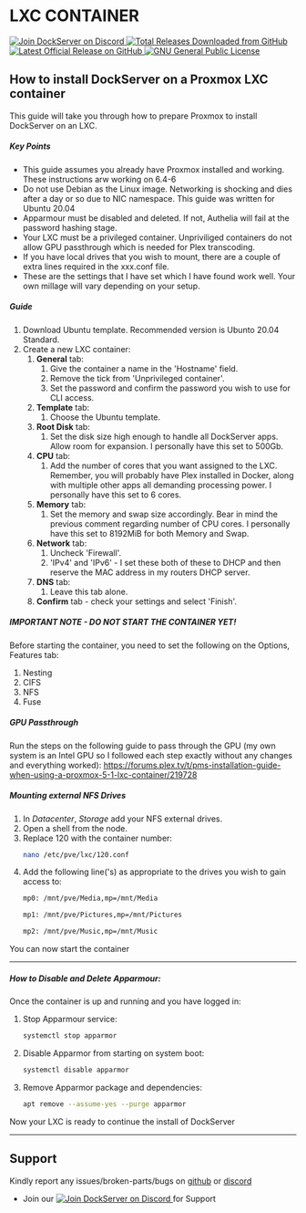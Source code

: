 # **LXC CONTAINER**   
      
<p align="left">
    <a href="https://discord.gg/FYSvu83caM">
        <img src="https://discord.com/api/guilds/830478558995415100/widget.png?label=Discord%20Server&logo=discord" alt="Join DockServer on Discord">
    </a>
        <a href="https://github.com/dockserver/dockserver/releases">
        <img src="https://img.shields.io/github/downloads/dockserver/dockserver/total?label=Total%20Downloads&logo=github" alt="Total Releases Downloaded from GitHub">
    </a>
    <a href="https://github.com/dockserver/dockserver/releases/latest">
        <img src="https://img.shields.io/github/v/release/dockserver/dockserver?include_prereleases&label=Latest%20Release&logo=github" alt="Latest Official Release on GitHub">
    </a>
    <a href="https://github.com/dockserver/dockserver/blob/main/LICENSE">
        <img src="https://img.shields.io/github/license/dockserver/dockserver?label=License&logo=gnu" alt="GNU General Public License">
    </a>
</p>


## How to install DockServer on a Proxmox LXC container

This guide will take you through how to prepare Proxmox to install DockServer on an LXC.

##### **Key Points**
- This guide assumes you already have Proxmox installed and working. These instructions arw working on 6.4-6 
- Do not use Debian as the Linux image. Networking is shocking and dies after a day or so due to NIC namespace. This guide was written for Ubuntu 20.04
- Apparmour must be disabled and deleted. If not, Authelia will fail at the password hashing stage.
- Your LXC must be a privileged container. Unpriviliged containers do not allow GPU passthrough which is needed for Plex transcoding.
- If you have local drives that you wish to mount, there are a couple of extra lines required in the xxx.conf file.
- These are the settings that I have set which I have found work well. Your own millage will vary depending on your setup.

##### **Guide**
1. Download Ubuntu template. Recommended version is Ubunto 20.04 Standard.
1. Create a new LXC container:
	1. **General** tab:
		1. Give the container a name in the 'Hostname' field.
		1. Remove the tick from 'Unprivileged container'.
		1. Set the password and confirm the password you wish to use for CLI access.
	1. **Template** tab: 
		1. Choose the Ubuntu template.
	1. **Root Disk** tab:
		1. Set the disk size high enough to handle all DockServer apps. Allow room for expansion. I personally have this set to 500Gb.
	1. **CPU** tab:
		1. Add the number of cores that you want assigned to the LXC. Remember, you will probably have Plex installed in Docker, along with multiple other apps all demanding processing power. I personally have this set to 6 cores.
	1. **Memory** tab:
		1. Set the memory and swap size accordingly. Bear in mind the previous comment regarding number of CPU cores. I personally have this set to 8192MiB for both Memory and Swap.
	1. **Network** tab:
		1. Uncheck 'Firewall'.
		1. 'IPv4' and 'IPv6' - I set these both of these to DHCP and then reserve the MAC address in my routers DHCP server.
	1. **DNS** tab:
		1. Leave this tab alone.
	1. **Confirm** tab - check your settings and select 'Finish'.
##### **IMPORTANT NOTE - DO NOT START THE CONTAINER YET!**

Before starting the container, you need to set the following on the Options, Features tab:

1. Nesting
1. CIFS
1. NFS
1. Fuse

##### **GPU Passthrough**

Run the steps on the following guide to pass through the GPU (my own system is an Intel GPU so I followed each step exactly without any changes and everything worked):
https://forums.plex.tv/t/pms-installation-guide-when-using-a-proxmox-5-1-lxc-container/219728

##### **Mounting external NFS Drives**

1. In *Datacenter*, *Storage* add your NFS external drives.
1. Open a shell from the node.
1. Replace 120 with the container number:
   ```sh
   nano /etc/pve/lxc/120.conf
   ```
1. Add the following line('s) as appropriate to the drives you wish to gain access to:
    ```sh
    mp0: /mnt/pve/Media,mp=/mnt/Media
    ```
    ```sh
    mp1: /mnt/pve/Pictures,mp=/mnt/Pictures
    ```
    ```sh
    mp2: /mnt/pve/Music,mp=/mnt/Music
    ```

You can now start the container

---

##### **How to Disable and Delete Apparmour:**

Once the container is up and running and you have logged in:

1. Stop Apparmour service:
   ```sh 
   systemctl stop apparmor
    ```
1. Disable Apparmor from starting on system boot:
   ```sh
   systemctl disable apparmor
   ```
1. Remove Apparmor package and dependencies:
   ```sh
   apt remove --assume-yes --purge apparmor
   ```

Now your LXC is ready to continue the install of DockServer

----

## Support

Kindly report any issues/broken-parts/bugs on [github](https://github.com/dockserver/dockserver/issues) or [discord](https://discord.gg/A7h7bKBCVa)

* Join our <a href="https://discord.gg/FYSvu83caM">
        <img src="https://discord.com/api/guilds/830478558995415100/widget.png?label=Discord%20Server&logo=discord" alt="Join DockServer on Discord">
    </a> for Support
